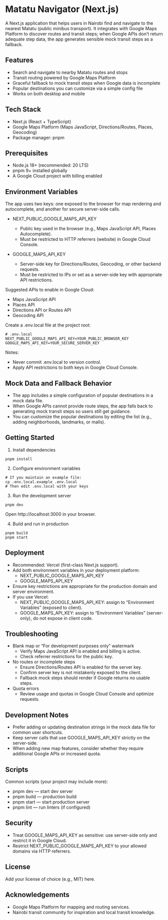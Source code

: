 # Matatu Navigator (Next.js)

A Next.js application that helps users in Nairobi find and navigate to the nearest Matatu (public minibus transport). It integrates with Google Maps Platform to discover routes and transit steps; when Google APIs don’t return adequate step data, the app generates sensible mock transit steps as a fallback.

## Features

- Search and navigate to nearby Matatu routes and stops
- Transit routing powered by Google Maps Platform
- Graceful fallback to mock transit steps when Google data is incomplete
- Popular destinations you can customize via a simple config file
- Works on both desktop and mobile

## Tech Stack

- Next.js (React + TypeScript)
- Google Maps Platform (Maps JavaScript, Directions/Routes, Places, Geocoding)
- Package manager: pnpm

## Prerequisites

- Node.js 18+ (recommended: 20 LTS)
- pnpm 9+ installed globally
- A Google Cloud project with billing enabled

## Environment Variables

The app uses two keys: one exposed to the browser for map rendering and autocomplete, and another for secure server-side calls.

- NEXT_PUBLIC_GOOGLE_MAPS_API_KEY
    - Public key used in the browser (e.g., Maps JavaScript API, Places Autocomplete).
    - Must be restricted to HTTP referrers (website) in Google Cloud Console.

- GOOGLE_MAPS_API_KEY
    - Server-side key for Directions/Routes, Geocoding, or other backend requests.
    - Must be restricted to IPs or set as a server-side key with appropriate API restrictions.

Suggested APIs to enable in Google Cloud:
- Maps JavaScript API
- Places API
- Directions API or Routes API
- Geocoding API

Create a .env.local file at the project root:

```shell script
# .env.local
NEXT_PUBLIC_GOOGLE_MAPS_API_KEY=YOUR_PUBLIC_BROWSER_KEY
GOOGLE_MAPS_API_KEY=YOUR_SECURE_SERVER_KEY
```


Notes:
- Never commit .env.local to version control.
- Apply API restrictions to both keys in Google Cloud Console.

## Mock Data and Fallback Behavior

- The app includes a simple configuration of popular destinations in a mock data file.
- When Google APIs cannot provide route steps, the app falls back to generating mock transit steps so users still get guidance.
- You can customize the popular destinations by editing the list (e.g., adding neighborhoods, landmarks, or malls).

## Getting Started

1) Install dependencies
```shell script
pnpm install
```


2) Configure environment variables
```shell script
# If you maintain an example file:
cp .env.local.example .env.local
# Then edit .env.local with your keys
```


3) Run the development server
```shell script
pnpm dev
```

Open http://localhost:3000 in your browser.

4) Build and run in production
```shell script
pnpm build
pnpm start
```


## Deployment

- Recommended: Vercel (first-class Next.js support).
- Add both environment variables in your deployment platform:
    - NEXT_PUBLIC_GOOGLE_MAPS_API_KEY
    - GOOGLE_MAPS_API_KEY
- Ensure key restrictions are appropriate for the production domain and server environment.
- If you use Vercel:
    - NEXT_PUBLIC_GOOGLE_MAPS_API_KEY: assign to “Environment Variables” (exposed to client).
    - GOOGLE_MAPS_API_KEY: assign to “Environment Variables” (server-only), do not expose in client code.

## Troubleshooting

- Blank map or “For development purposes only” watermark
    - Verify Maps JavaScript API is enabled and billing is active.
    - Check referrer restrictions for the public key.
- No routes or incomplete steps
    - Ensure Directions/Routes API is enabled for the server key.
    - Confirm server key is not mistakenly exposed to the client.
    - Fallback mock steps should render if Google returns no usable steps.
- Quota errors
    - Review usage and quotas in Google Cloud Console and optimize requests.

## Development Notes

- Prefer adding or updating destination strings in the mock data file for common user shortcuts.
- Keep server calls that use GOOGLE_MAPS_API_KEY strictly on the server-side.
- When adding new map features, consider whether they require additional Google APIs or increased quota.

## Scripts

Common scripts (your project may include more):
- pnpm dev — start dev server
- pnpm build — production build
- pnpm start — start production server
- pnpm lint — run linters (if configured)

## Security

- Treat GOOGLE_MAPS_API_KEY as sensitive: use server-side only and restrict it in Google Cloud.
- Restrict NEXT_PUBLIC_GOOGLE_MAPS_API_KEY to your allowed domains via HTTP referrers.

## License

Add your license of choice (e.g., MIT) here.

## Acknowledgements

- Google Maps Platform for mapping and routing services.
- Nairobi transit community for inspiration and local transit knowledge.